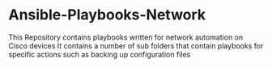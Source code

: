 # Ansible-Playbooks-Network
This Repository contains playbooks written for network automation on Cisco devices
It contains a number of sub folders that contain playbooks for specific actions such as backing up configuration files
